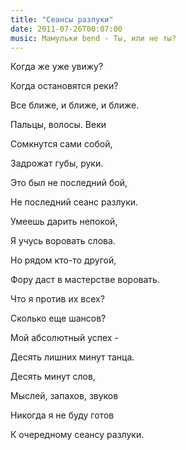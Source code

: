 ```yaml
---
title: "Сеансы разлуки"
date: 2011-07-26T00:07:00
music: Мамульки bend - Ты, или не ты?
---
```


Когда же уже увижу?

Когда остановятся реки?

Все ближе, и ближе, и ближе.

Пальцы, волосы. Веки



Сомкнутся сами собой,

Задрожат губы, руки.

Это был не последний бой,

Не последний сеанс разлуки.



Умеешь дарить непокой,

Я учусь воровать слова.

Но рядом кто-то другой,

Фору даст в мастерстве воровать.



Что я против их всех?

Сколько еще шансов?

Мой абсолютный успех -

Десять лишних минут танца.



Десять минут слов,

Мыслей, запахов, звуков

Никогда я не буду готов

К очередному сеансу разлуки.
